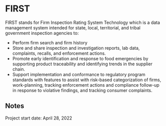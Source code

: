 # FIRST #

FIRST stands for Firm Inspection Rating System Technology which is a data management system intended for state, local, territorial, and tribal government inspection agencies to:
- Perform firm search and firm history
- Store and share inspection and investigation reports, lab data, complaints, recalls, and enforcement actions.
- Promote early identification and response to food emergencies by supporting product traceability and identifying trends in the supplier chain.
- Support implementation and conformance to regulatory program standards with features to assist with risk-based categorization of firms, work-planning, tracking enforcement actions and compliance follow-up in response to violative findings, and tracking consumer complaints.

## Notes ##

Project start date: April 28, 2022